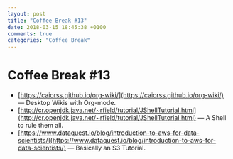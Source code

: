 ```yaml
---
layout: post
title: "Coffee Break #13"
date: 2018-03-15 18:45:38 +0100
comments: true
categories: "Coffee Break"
---
```


# Coffee Break #13

- [https://caiorss.github.io/org-wiki/](https://caiorss.github.io/org-wiki/) &mdash; Desktop Wikis with Org-mode.
- [http://cr.openjdk.java.net/~rfield/tutorial/JShellTutorial.html](http://cr.openjdk.java.net/~rfield/tutorial/JShellTutorial.html) &mdash; A Shell to rule them all.
- [https://www.dataquest.io/blog/introduction-to-aws-for-data-scientists/](https://www.dataquest.io/blog/introduction-to-aws-for-data-scientists/) &mdash; Basically an S3 Tutorial.
